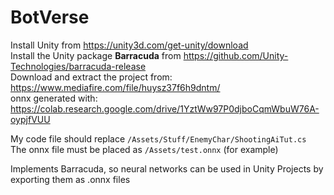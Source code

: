 # BotVerse
Install Unity from https://unity3d.com/get-unity/download  
Install the Unity package **Barracuda** from https://github.com/Unity-Technologies/barracuda-release  
Download and extract the project from: https://www.mediafire.com/file/huysz37f6h9dntm/  
onnx generated with: https://colab.research.google.com/drive/1YztWw97P0djboCqmWbuW76A-oypjfVUU  

My code file should replace ```/Assets/Stuff/EnemyChar/ShootingAiTut.cs```  
The onnx file must be placed as ```/Assets/test.onnx``` (for example)  

Implements Barracuda, so neural networks can be used in Unity Projects by exporting them as .onnx files
